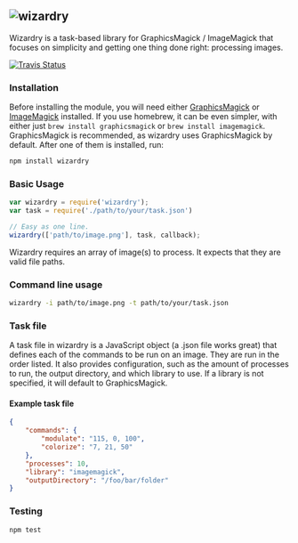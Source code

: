 ## ![wizardry](https://raw.github.com/diy/wizardry/master/wizardry.png)

Wizardry is a task-based library for GraphicsMagick / ImageMagick that focuses on simplicity and getting one thing done right: processing images.

[![Travis Status](https://secure.travis-ci.org/diy/wizardry.png?branch=master)](http://travis-ci.org/diy/wizardry)


### Installation

Before installing the module, you will need either [GraphicsMagick](http://www.graphicsmagick.org/download.html) or [ImageMagick](http://www.imagemagick.org/script/binary-releases.php) installed. If you use homebrew, it can be even simpler, with either just `brew install graphicsmagick` or `brew install imagemagick`. GraphicsMagick is recommended, as wizardry uses GraphicsMagick by default. After one of them is installed, run:

```bash
npm install wizardry
```

### Basic Usage
```javascript
var wizardry = require('wizardry');
var task = require('./path/to/your/task.json')

// Easy as one line.
wizardry(['path/to/image.png'], task, callback);
```

Wizardry requires an array of image(s) to process. It expects that they are valid file paths.

### Command line usage
```bash
wizardry -i path/to/image.png -t path/to/your/task.json
```

### Task file

A task file in wizardry is a JavaScript object (a .json file works great) that defines each of the commands to be run on an image. They are run in the order listed. It also provides configuration, such as the amount of processes to run, the output directory, and which library to use. If a library is not specified, it will default to GraphicsMagick.

#### Example task file
```json
{
    "commands": {
        "modulate": "115, 0, 100",
        "colorize": "7, 21, 50"
    },
    "processes": 10,
    "library": "imagemagick",
    "outputDirectory": "/foo/bar/folder"
}
```

### Testing
```bash
npm test
```